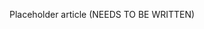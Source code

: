 <!--
title: "Instrumentation"
description: "Overview of instrumentation"
tags: "protection instrumentation"
-->

Placeholder article (NEEDS TO BE WRITTEN)